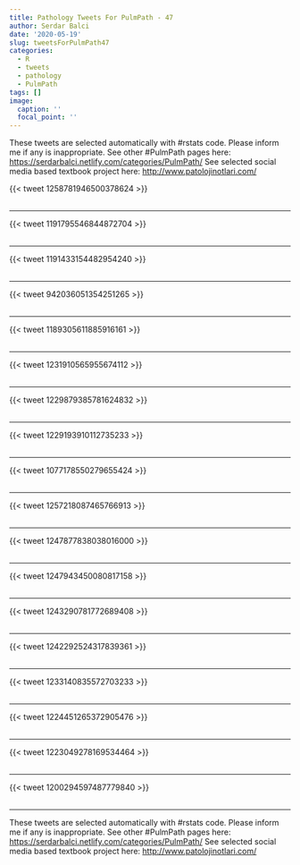 ```yaml
---
title: Pathology Tweets For PulmPath - 47
author: Serdar Balci
date: '2020-05-19'
slug: tweetsForPulmPath47
categories:
  - R
  - tweets
  - pathology
  - PulmPath
tags: []
image:
  caption: ''
  focal_point: ''
---
```



These tweets are selected automatically with #rstats code. Please inform me if any is inappropriate.
See other #PulmPath pages here: https://serdarbalci.netlify.com/categories/PulmPath/ 
See selected social media based textbook project here: http://www.patolojinotlari.com/

{{< tweet 1258781946500378624 >}}
<br>
<br>
<hr>
{{< tweet 1191795546844872704 >}}
<br>
<br>
<hr>
{{< tweet 1191433154482954240 >}}
<br>
<br>
<hr>
{{< tweet 942036051354251265 >}}
<br>
<br>
<hr>
{{< tweet 1189305611885916161 >}}
<br>
<br>
<hr>
{{< tweet 1231910565955674112 >}}
<br>
<br>
<hr>
{{< tweet 1229879385781624832 >}}
<br>
<br>
<hr>
{{< tweet 1229193910112735233 >}}
<br>
<br>
<hr>
{{< tweet 1077178550279655424 >}}
<br>
<br>
<hr>
{{< tweet 1257218087465766913 >}}
<br>
<br>
<hr>
{{< tweet 1247877838038016000 >}}
<br>
<br>
<hr>
{{< tweet 1247943450080817158 >}}
<br>
<br>
<hr>
{{< tweet 1243290781772689408 >}}
<br>
<br>
<hr>
{{< tweet 1242292524317839361 >}}
<br>
<br>
<hr>
{{< tweet 1233140835572703233 >}}
<br>
<br>
<hr>
{{< tweet 1224451265372905476 >}}
<br>
<br>
<hr>
{{< tweet 1223049278169534464 >}}
<br>
<br>
<hr>
{{< tweet 1200294597487779840 >}}
<br>
<br>
<hr>


These tweets are selected automatically with #rstats code. Please inform me if any is inappropriate.
See other #PulmPath pages here: https://serdarbalci.netlify.com/categories/PulmPath/ 
See selected social media based textbook project here: http://www.patolojinotlari.com/
